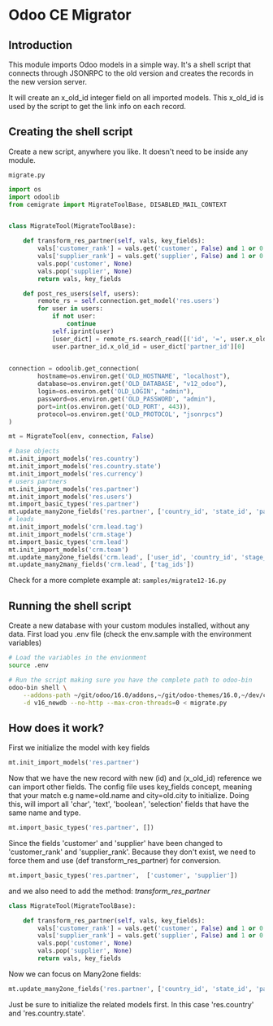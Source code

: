# Odoo CE Migrator

## Introduction

This module imports Odoo models in a simple way. It's a shell script that connects through JSONRPC to the old version and
creates the records in the new version server.

It will create an x_old_id integer field on all imported models. This x_old_id is used by the script to get the link info
on each record.

## Creating the shell script

Create a new script, anywhere you like. It doesn't need to be inside any module.

`migrate.py`

```python
import os
import odoolib
from cemigrate import MigrateToolBase, DISABLED_MAIL_CONTEXT


class MigrateTool(MigrateToolBase):

    def transform_res_partner(self, vals, key_fields):
        vals['customer_rank'] = vals.get('customer', False) and 1 or 0
        vals['supplier_rank'] = vals.get('supplier', False) and 1 or 0
        vals.pop('customer', None)
        vals.pop('supplier', None)
        return vals, key_fields

    def post_res_users(self, users):
        remote_rs = self.connection.get_model('res.users')
        for user in users:
            if not user:
                continue
            self.iprint(user)
            [user_dict] = remote_rs.search_read([('id', '=', user.x_old_id)], ['partner_id'])
            user.partner_id.x_old_id = user_dict['partner_id'][0]

            
connection = odoolib.get_connection(
        hostname=os.environ.get('OLD_HOSTNAME', "localhost"),
        database=os.environ.get('OLD_DATABASE', "v12_odoo"),
        login=os.environ.get('OLD_LOGIN', "admin"),
        password=os.environ.get('OLD_PASSWORD', "admin"),
        port=int(os.environ.get('OLD_PORT', 443)),
        protocol=os.environ.get('OLD_PROTOCOL', "jsonrpcs")
)

mt = MigrateTool(env, connection, False)

# base objects
mt.init_import_models('res.country')
mt.init_import_models('res.country.state')
mt.init_import_models('res.currency')
# users partners
mt.init_import_models('res.partner')
mt.init_import_models('res.users')
mt.import_basic_types('res.partner')
mt.update_many2one_fields('res.partner', ['country_id', 'state_id', 'parent_id'])
# leads
mt.init_import_models('crm.lead.tag')
mt.init_import_models('crm.stage')
mt.import_basic_types('crm.lead')
mt.init_import_models('crm.team')
mt.update_many2one_fields('crm.lead', ['user_id', 'country_id', 'stage_id', 'team_id', 'company_currency'])
mt.update_many2many_fields('crm.lead', ['tag_ids'])

```

Check for a more complete example at: `samples/migrate12-16.py`


## Running the shell script

Create a new database with your custom modules installed, without any data.
First load you .env file (check the env.sample with the environment variables)

```bash
# Load the variables in the envionment
source .env

# Run the script making sure you have the complete path to odoo-bin
odoo-bin shell \
    --addons-path ~/git/odoo/16.0/addons,~/git/odoo-themes/16.0,~/dev/custom \
    -d v16_newdb --no-http --max-cron-threads=0 < migrate.py
```

## How does it work?

First we initialize the model with key fields

```python
mt.init_import_models('res.partner')
```

Now that we have the new record with new (id) and (x_old_id) reference we can import other fields.
The config file uses key_fields concept, meaning that your match e.g name=old.name and city=old.city to initialize.
Doing this, will import all 'char', 'text', 'boolean', 'selection' fields that have the same name and type. 

```python
mt.import_basic_types('res.partner', [])
```

Since the fields 'customer' and 'supplier' have been changed to 'customer_rank' and 'supplier_rank'.
Because they don't exist, we need to force them and use (def transform_res_partner) for conversion.

```python
mt.import_basic_types('res.partner',  ['customer', 'supplier'])
```

and we also need to add the method: *transform_res_partner*

```python
class MigrateTool(MigrateToolBase):

    def transform_res_partner(self, vals, key_fields):
        vals['customer_rank'] = vals.get('customer', False) and 1 or 0
        vals['supplier_rank'] = vals.get('supplier', False) and 1 or 0
        vals.pop('customer', None)
        vals.pop('supplier', None)
        return vals, key_fields
```

Now we can focus on Many2one fields:

```python
mt.update_many2one_fields('res.partner', ['country_id', 'state_id', 'parent_id'])
```

Just be sure to initialize the related models first. In this case 'res.country' and 'res.country.state'.

